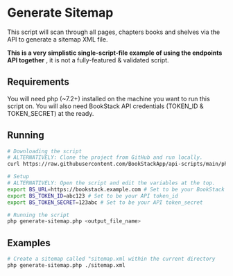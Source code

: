 # Generate Sitemap

This script will scan through all pages, chapters books and shelves via the API to generate a sitemap XML file.

**This is a very simplistic single-script-file example of using the endpoints API together**
, it is not a fully-featured & validated script. 

## Requirements

You will need php (~7.2+) installed on the machine you want to run this script on.
You will also need BookStack API credentials (TOKEN_ID & TOKEN_SECRET) at the ready.

## Running

```bash
# Downloading the script
# ALTERNATIVELY: Clone the project from GitHub and run locally.
curl https://raw.githubusercontent.com/BookStackApp/api-scripts/main/php-generate-sitemap/generate-sitemap.php > generate-sitemap.php

# Setup
# ALTERNATIVELY: Open the script and edit the variables at the top.
export BS_URL=https://bookstack.example.com # Set to be your BookStack base URL
export BS_TOKEN_ID=abc123 # Set to be your API token_id
export BS_TOKEN_SECRET=123abc # Set to be your API token_secret

# Running the script
php generate-sitemap.php <output_file_name>
```

## Examples

```bash
# Create a sitemap called "sitemap.xml within the current directory
php generate-sitemap.php ./sitemap.xml
```